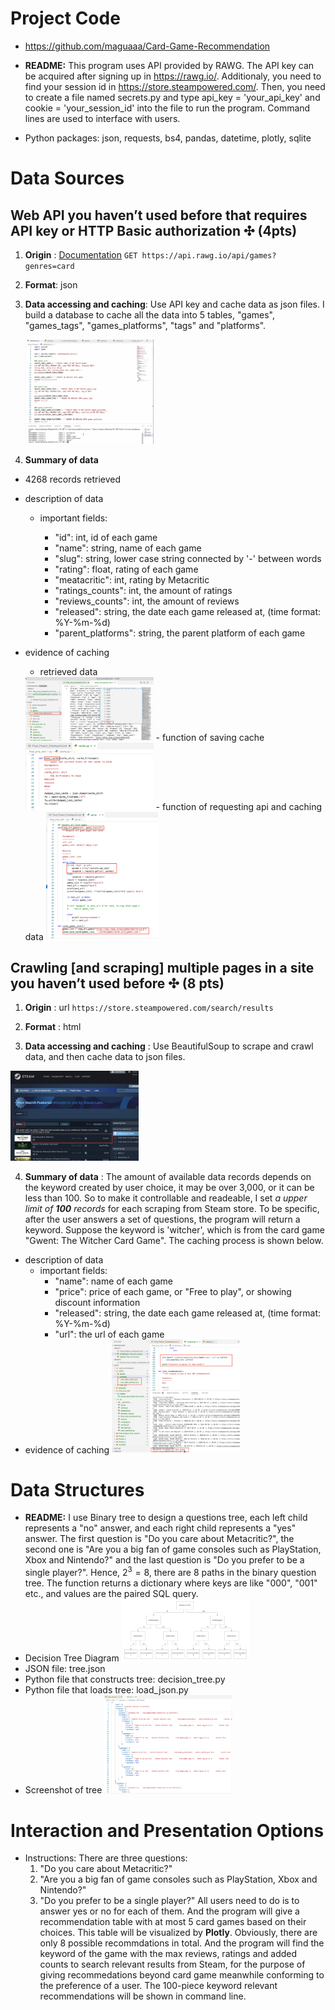 # Project Code
- https://github.com/maguaaa/Card-Game-Recommendation

- **README:** This program uses API provided by RAWG. The API key can be acquired after signing up in https://rawg.io/. Additionaly, you need to find your session id in https://store.steampowered.com/. Then, you need to create a file named secrets.py and type api_key = 'your_api_key' and cookie = 'your_session_id' into the file to run the program. 
Command lines are used to interface with users.
- Python packages: json, requests, bs4, pandas, datetime, plotly, sqlite

# Data Sources
## **Web API you haven’t used before that requires API key or HTTP Basic authorization ✣ (4pts)**
1. **Origin** :  [Documentation](https://api.rawg.io/docs/#tag/games) `GET https://api.rawg.io/api/games?genres=card`

2. **Format**: json

3. **Data accessing and caching**: Use API key and cache data as json files. I build a database to cache all the data into 5 tables, "games", "games_tags", "games_platforms", "tags" and "platforms".

    <img src="./images/Screen Shot 2022-04-14 at 9.55.23 PM.png" alt="Screen Shot 2022-04-14 at 9.55.23 PM" style="zoom: 20%;" />


4. **Summary of data**
  - 4268 records retrieved

  - description of data

    - important fields:

      - "id": int, id of each game
      - "name": string, name of each game
      - "slug": string, lower case string connected by '-' between words
      - "rating": float, rating of each game
      - "meatacritic": int, rating by Metacritic
      - "ratings_counts": int, the amount of ratings
      - "reviews_counts": int, the amount of reviews
      - "released": string, the date each game released at, (time format: %Y-%m-%d)
      - "parent_platforms": string, the parent platform of each game

  - evidence of caching
    - retrieved data
    <img src="./images/Screen Shot 2022-04-14 at 8.08.06 PM.png" alt="Screen Shot 2022-04-14 at 8.08.06 PM" style="zoom: 20%;" />
    - function of saving cache
    <img src="./images/Screen Shot 2022-04-14 at 8.52.07 PM.png" alt="Screen Shot 2022-04-14 at 8.52.07 PM" style="zoom: 20%;" />
    - function of requesting api and caching data
    <img src="./images/Screen Shot 2022-04-14 at 8.50.43 PM.png" alt="Screen Shot 2022-04-14 at 8.50.43 PM" style="zoom: 20%;" />

## Crawling [and scraping] multiple pages in a site you haven’t used before ✣ (8 pts)
1. **Origin** : url `https://store.steampowered.com/search/results`

2. **Format** : html

3. **Data accessing and caching** : Use BeautifulSoup to scrape and crawl data, and then cache data to json files.
<img src="./images/Screen Shot 2022-04-14 at 9.24.33 PM.png" alt="Screen Shot 2022-04-14 at 9.24.33 PM" style="zoom: 20%;" />

4. **Summary of data** : The amount of available data records depends on the keyword created by user choice, it may be over 3,000, or it can be less than 100. So to make it controllable and readeable, I set *a upper limit of **100** records* for each scraping from Steam store.
To be specific, after the user answers a set of questions, the program will return a keyword. Suppose the keyword is 'witcher', which is from the card game "Gwent: The Witcher Card Game". The caching process is shown below.
  - description of data
    - important fields:
      - "name": name of each game
      - "price": price of each game, or "Free to play", or showing discount information
      - "released": string, the date each game released at, (time format: %Y-%m-%d)
      - "url": the url of each game
  - evidence of caching
    <img src="./images/Screen Shot 2022-04-14 at 9.19.58 PM.png" alt="Screen Shot 2022-04-14 at 9.19.58 PM" style="zoom: 20%;" />

# Data Structures
- **README:** I use Binary tree to design a questions tree, each left child represents a "no" answer, and each right child represents a "yes" answer.
The first question is "Do you care about Metacritic?", the second one is "Are you a big fan of game consoles such as PlayStation, Xbox and Nintendo?" and the last question is "Do you prefer to be a single player?". Hence, $2^3=8$, there are 8 paths in the binary question tree. The function returns a dictionary where keys are like "000", "001" etc., and values are the paired SQL query.
- Decision Tree Diagram
  <img src="./images/tree.jpeg" style="zoom: 20%;" />
- JSON file: tree.json
- Python file that constructs tree: decision_tree.py
- Python file that loads tree: load_json.py
- Screenshot of tree
  <img src="./images/tree_structure.png" style="zoom: 20%;" />

# Interaction and Presentation Options

- Instructions: There are three questions:
  1. "Do you care about Metacritic?"
  2. "Are you a big fan of game consoles such as PlayStation, Xbox and Nintendo?"
  3. "Do you prefer to be a single player?"
All users need to do is to answer yes or no for each of them. And the program will give a recommendation table with at most 5 card games based on their choices. This table will be visualized by **Plotly**. Obviously, there are only 8 possible recommdations in total. And the program will find the keyword of the game with the max reviews, ratings and added counts to search relevant results from Steam, for the purpose of giving recommedations beyond card game meanwhile conforming to the preference of a user. The 100-piece keyword relevant recommendations will be shown in command line.





